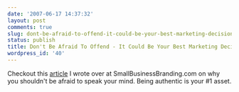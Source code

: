 ```yaml
---
date: '2007-06-17 14:37:32'
layout: post
comments: true
slug: dont-be-afraid-to-offend-it-could-be-your-best-marketing-decision
status: publish
title: Don't Be Afraid To Offend - It Could Be Your Best Marketing Decision
wordpress_id: '40'
---
```


Checkout this [article](http://www.smallbusinessbranding.com/741/dont-be-afraid-to-offend-it-could-be-your-best-marketing-decision/) I wrote over at SmallBusinessBranding.com on why you shouldn't be afraid to speak your mind.  Being authentic is your #1 asset.
